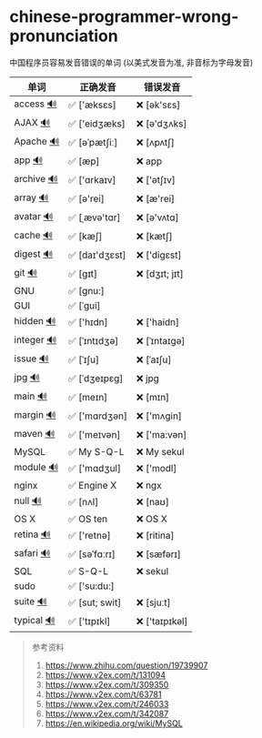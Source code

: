 # chinese-programmer-wrong-pronunciation
中国程序员容易发音错误的单词 (以美式发音为准, 非音标为字母发音)

| 单词  | 正确发音 | 错误发音 |
| ---- | ------- | ------- |
| access [🔊](http://dict.youdao.com/dictvoice?audio=access&type=2) | ✅ ['æksɛs] | ❌ [ək'sɛs] |
| AJAX [🔊](http://dict.youdao.com/dictvoice?audio=AJAX&type=2) | ✅ ['eidʒæks] | ❌ [ə'dʒʌks] |
| Apache [🔊](http://dict.youdao.com/dictvoice?audio=Apache&type=2) | ✅ [əˈpætʃiː] | ❌ [ʌpʌtʃ] |
| app [🔊](http://dict.youdao.com/dictvoice?audio=app&type=2) | ✅ [æp] | ❌ app |
| archive [🔊](http://dict.youdao.com/dictvoice?audio=archive&type=2) | ✅ ['ɑrkaɪv] | ❌ ['ətʃɪv] |
| array [🔊](http://dict.youdao.com/dictvoice?audio=array&type=2) | ✅ [ə'rei] | ❌ [æ'rei] |
| avatar [🔊](http://dict.youdao.com/dictvoice?audio=avatar&type=2) | ✅ [ˌævə'tɑr] | ❌ [ə'vʌtɑ] |
| cache [🔊](http://dict.youdao.com/dictvoice?audio=cache&type=2) | ✅ [kæʃ] | ❌ [kætʃ] |
| digest [🔊](http://dict.youdao.com/dictvoice?audio=digest&type=2) | ✅ [daɪ'dʒɛst] | ❌ ['digɛst] |
| git [🔊](http://dict.youdao.com/dictvoice?audio=git&type=2) | ✅ [ɡɪt] | ❌ [dʒɪt; jɪt] |
| GNU | ✅ [gnu:] | |
| GUI | ✅ [ˈɡui] | |
| hidden [🔊](http://dict.youdao.com/dictvoice?audio=hidden&type=2) | ✅ ['hɪdn] | ❌ ['haidn] |
| integer [🔊](http://dict.youdao.com/dictvoice?audio=integer&type=2) | ✅ [ˈɪntɪdʒə] | ❌ [ˈɪntaɪgə] |
| issue [🔊](http://dict.youdao.com/dictvoice?audio=issue&type=2) | ✅ [ˈɪʃu] | ❌ [ˈaɪʃu] |
| jpg [🔊](http://dict.youdao.com/dictvoice?audio=JPEG&type=2) | ✅ [ˈdʒeɪpɛɡ] | ❌ jpg |
| main [🔊](http://dict.youdao.com/dictvoice?audio=main&type=2) | ✅ [meɪn] | ❌ [mɪn] |
| margin [🔊](http://dict.youdao.com/dictvoice?audio=margin&type=2) | ✅ ['mɑrdʒən] | ❌ ['mʌgin] |
| maven [🔊](http://dict.youdao.com/dictvoice?audio=maven&type=2) | ✅ ['meɪvən] | ❌ ['ma:vən] |
| MySQL | ✅ My S-Q-L | ❌ My sekul |
| module [🔊](http://dict.youdao.com/dictvoice?audio=module&type=2) | ✅ ['mɑdʒul] | ❌ ['modl] |
| nginx | ✅ Engine X | ❌ ngx |
| null [🔊](http://dict.youdao.com/dictvoice?audio=null&type=2) | ✅ [nʌl] | ❌ [naʊ] |
| OS X | ✅ OS ten | ❌ OS X |
| retina [🔊](http://dict.youdao.com/dictvoice?audio=retina&type=2) | ✅ ['retnə] | ❌ [ritina] |
| safari [🔊](http://dict.youdao.com/dictvoice?audio=safari&type=2) | ✅ [səˈfɑːrɪ] | ❌ [sæfərɪ] |
| SQL | ✅ S-Q-L | ❌ sekul |
| sudo | ✅ ['su:du:] | |
| suite [🔊](http://dict.youdao.com/dictvoice?audio=suite&type=2) | ✅ [sut; swit] | ❌ [sjuːt] |
| typical [🔊](http://dict.youdao.com/dictvoice?audio=typical&type=2) | ✅ ['tɪpɪkl] | ❌ ['taɪpɪkəl] |

> 参考资料
>
> 1. https://www.zhihu.com/question/19739907
> 2. https://www.v2ex.com/t/131094
> 3. https://www.v2ex.com/t/309350
> 4. https://www.v2ex.com/t/63781
> 5. https://www.v2ex.com/t/246033
> 6. https://www.v2ex.com/t/342087
> 7. https://en.wikipedia.org/wiki/MySQL
